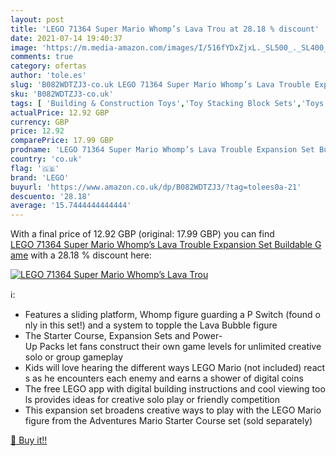 ```yaml
---
layout: post
title: 'LEGO 71364 Super Mario Whomp’s Lava Trou at 28.18 % discount'
date: 2021-07-14 19:40:37
image: 'https://m.media-amazon.com/images/I/516fYDxZjxL._SL500_._SL400_.jpg'
comments: true
category: ofertas
author: 'tole.es'
slug: 'B082WDTZJ3-co.uk LEGO 71364 Super Mario Whomp’s Lava Trouble Expansion...'
sku: 'B082WDTZJ3-co.uk'
tags: [ 'Building & Construction Toys','Toy Stacking Block Sets','Toys & Games','Toys Store','lego', ]
actualPrice: 12.92 GBP
currency: GBP
price: 12.92
comparePrice: 17.99 GBP
prodname: 'LEGO 71364 Super Mario Whomp’s Lava Trouble Expansion Set Buildable Game'
country: 'co.uk'
flag: '🇬🇧'
brand: 'LEGO'
buyurl: 'https://www.amazon.co.uk/dp/B082WDTZJ3/?tag=tolees0a-21'
descuento: '28.18'
average: '15.7444444444444'
---
```


With a final price of 12.92 GBP (original: 17.99 GBP) you can find [LEGO 71364 Super Mario Whomp’s Lava Trouble Expansion Set Buildable Game](https://www.amazon.co.uk/dp/B082WDTZJ3/?tag=tolees0a-21) with a  28.18 % discount here:

[![LEGO 71364 Super Mario Whomp’s Lava Trou](https://m.media-amazon.com/images/I/516fYDxZjxL._SL500_._SL400_.jpg)](https://www.amazon.co.uk/dp/B082WDTZJ3/?tag=tolees0a-21)

ℹ️:

- Features a sliding platform, Whomp figure guarding a P Switch (found only in this set!) and a system to topple the Lava Bubble figure
- The Starter Course, Expansion Sets and Power-Up Packs let fans construct their own game levels for unlimited creative solo or group gameplay
- Kids will love hearing the different ways LEGO Mario (not included) reacts as he encounters each enemy and earns a shower of digital coins
- The free LEGO app with digital building instructions and cool viewing tools provides ideas for creative solo play or friendly competition
- This expansion set broadens creative ways to play with the LEGO Mario figure from the Adventures Mario Starter Course set (sold separately)

[🛒 Buy it!!](https://www.amazon.co.uk/dp/B082WDTZJ3/?tag=tolees0a-21)
